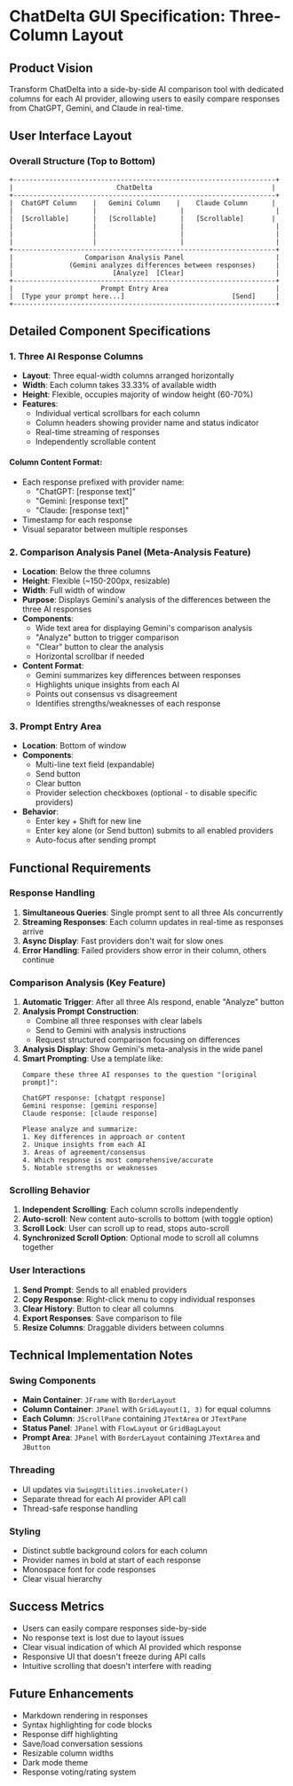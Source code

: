 # ChatDelta GUI Specification: Three-Column Layout

## Product Vision
Transform ChatDelta into a side-by-side AI comparison tool with dedicated columns for each AI provider, allowing users to easily compare responses from ChatGPT, Gemini, and Claude in real-time.

## User Interface Layout

### Overall Structure (Top to Bottom)

```
+------------------------------------------------------------------+
|                          ChatDelta                              |
+------------------------------------------------------------------+
|  ChatGPT Column    |   Gemini Column    |    Claude Column      |
|                    |                     |                       |
|  [Scrollable]      |   [Scrollable]      |   [Scrollable]       |
|                    |                     |                       |
|                    |                     |                       |
|                    |                     |                       |
+------------------------------------------------------------------+
|                  Comparison Analysis Panel                       |
|              (Gemini analyzes differences between responses)     |
|                         [Analyze]  [Clear]                       |
+------------------------------------------------------------------+
|                      Prompt Entry Area                           |
|  [Type your prompt here...]                           [Send]     |
+------------------------------------------------------------------+
```

## Detailed Component Specifications

### 1. Three AI Response Columns
- **Layout**: Three equal-width columns arranged horizontally
- **Width**: Each column takes 33.33% of available width
- **Height**: Flexible, occupies majority of window height (60-70%)
- **Features**:
  - Individual vertical scrollbars for each column
  - Column headers showing provider name and status indicator
  - Real-time streaming of responses
  - Independently scrollable content

#### Column Content Format:
- Each response prefixed with provider name:
  - "ChatGPT: [response text]"
  - "Gemini: [response text]"  
  - "Claude: [response text]"
- Timestamp for each response
- Visual separator between multiple responses

### 2. Comparison Analysis Panel (Meta-Analysis Feature)
- **Location**: Below the three columns
- **Height**: Flexible (~150-200px, resizable)
- **Width**: Full width of window
- **Purpose**: Displays Gemini's analysis of the differences between the three AI responses
- **Components**:
  - Wide text area for displaying Gemini's comparison analysis
  - "Analyze" button to trigger comparison
  - "Clear" button to clear the analysis
  - Horizontal scrollbar if needed
- **Content Format**:
  - Gemini summarizes key differences between responses
  - Highlights unique insights from each AI
  - Points out consensus vs disagreement
  - Identifies strengths/weaknesses of each response

### 3. Prompt Entry Area
- **Location**: Bottom of window
- **Components**:
  - Multi-line text field (expandable)
  - Send button
  - Clear button
  - Provider selection checkboxes (optional - to disable specific providers)
- **Behavior**:
  - Enter key + Shift for new line
  - Enter key alone (or Send button) submits to all enabled providers
  - Auto-focus after sending prompt

## Functional Requirements

### Response Handling
1. **Simultaneous Queries**: Single prompt sent to all three AIs concurrently
2. **Streaming Responses**: Each column updates in real-time as responses arrive
3. **Async Display**: Fast providers don't wait for slow ones
4. **Error Handling**: Failed providers show error in their column, others continue

### Comparison Analysis (Key Feature)
1. **Automatic Trigger**: After all three AIs respond, enable "Analyze" button
2. **Analysis Prompt Construction**: 
   - Combine all three responses with clear labels
   - Send to Gemini with analysis instructions
   - Request structured comparison focusing on differences
3. **Analysis Display**: Show Gemini's meta-analysis in the wide panel
4. **Smart Prompting**: Use a template like:
   ```
   Compare these three AI responses to the question "[original prompt]":
   
   ChatGPT response: [chatgpt response]
   Gemini response: [gemini response]  
   Claude response: [claude response]
   
   Please analyze and summarize:
   1. Key differences in approach or content
   2. Unique insights from each AI
   3. Areas of agreement/consensus
   4. Which response is most comprehensive/accurate
   5. Notable strengths or weaknesses
   ```

### Scrolling Behavior
1. **Independent Scrolling**: Each column scrolls independently
2. **Auto-scroll**: New content auto-scrolls to bottom (with toggle option)
3. **Scroll Lock**: User can scroll up to read, stops auto-scroll
4. **Synchronized Scroll Option**: Optional mode to scroll all columns together

### User Interactions
1. **Send Prompt**: Sends to all enabled providers
2. **Copy Response**: Right-click menu to copy individual responses
3. **Clear History**: Button to clear all columns
4. **Export Responses**: Save comparison to file
5. **Resize Columns**: Draggable dividers between columns

## Technical Implementation Notes

### Swing Components
- **Main Container**: `JFrame` with `BorderLayout`
- **Column Container**: `JPanel` with `GridLayout(1, 3)` for equal columns
- **Each Column**: `JScrollPane` containing `JTextArea` or `JTextPane`
- **Status Panel**: `JPanel` with `FlowLayout` or `GridBagLayout`
- **Prompt Area**: `JPanel` with `BorderLayout` containing `JTextArea` and `JButton`

### Threading
- UI updates via `SwingUtilities.invokeLater()`
- Separate thread for each AI provider API call
- Thread-safe response handling

### Styling
- Distinct subtle background colors for each column
- Provider names in bold at start of each response
- Monospace font for code responses
- Clear visual hierarchy

## Success Metrics
- Users can easily compare responses side-by-side
- No response text is lost due to layout issues
- Clear visual indication of which AI provided which response
- Responsive UI that doesn't freeze during API calls
- Intuitive scrolling that doesn't interfere with reading

## Future Enhancements
- Markdown rendering in responses
- Syntax highlighting for code blocks
- Response diff highlighting
- Save/load conversation sessions
- Resizable column widths
- Dark mode theme
- Response voting/rating system